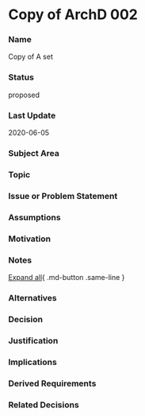 

# Copy of ArchD 002

### Name

Copy of A set

### Status

proposed

### Last Update

2020-06-05

### Subject Area



### Topic



### Issue or Problem Statement



### Assumptions



### Motivation



### Notes



[Expand all](#){ .md-button .same-line }

### Alternatives


    



### Decision



### Justification



### Implications



### Derived Requirements



### Related Decisions




